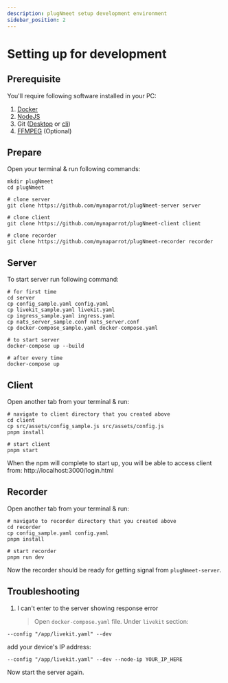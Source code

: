 ```yaml
---
description: plugNmeet setup development environment
sidebar_position: 2
---
```


# Setting up for development

## Prerequisite

You'll require following software installed in your PC:

1. [Docker](https://www.docker.com/products/docker-desktop)
2. [NodeJS](https://nodejs.org/en/download/)
3. Git ([Desktop](https://desktop.github.com/) or [cli](https://git-scm.com/downloads))
4. [FFMPEG](https://www.ffmpeg.org/download.html) (Optional)

## Prepare

Open your terminal & run following commands:

```
mkdir plugNmeet
cd plugNmeet

# clone server
git clone https://github.com/mynaparrot/plugNmeet-server server

# clone client
git clone https://github.com/mynaparrot/plugNmeet-client client

# clone recorder
git clone https://github.com/mynaparrot/plugNmeet-recorder recorder

```

## Server

To start server run following command:

```
# for first time
cd server
cp config_sample.yaml config.yaml
cp livekit_sample.yaml livekit.yaml
cp ingress_sample.yaml ingress.yaml
cp nats_server_sample.conf nats_server.conf
cp docker-compose_sample.yaml docker-compose.yaml

# to start server
docker-compose up --build

# after every time
docker-compose up

```

## Client

Open another tab from your terminal & run:

```
# navigate to client directory that you created above
cd client
cp src/assets/config_sample.js src/assets/config.js
pnpm install

# start client
pnpm start
```

When the npm will complete to start up, you will be able to access client from: http://localhost:3000/login.html

## Recorder

Open another tab from your terminal & run:

```
# navigate to recorder directory that you created above
cd recorder
cp config_sample.yaml config.yaml
pnpm install

# start recorder
pnpm run dev
```

Now the recorder should be ready for getting signal from `plugNmeet-server`.

## Troubleshooting

1. I can't enter to the server showing response error
   > Open `docker-compose.yaml` file. Under `livekit` section:

```
--config "/app/livekit.yaml" --dev
```

add your device's IP address:

```
--config "/app/livekit.yaml" --dev --node-ip YOUR_IP_HERE
```

Now start the server again.
